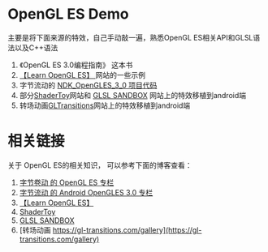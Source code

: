 # OpenGL ES Demo
主要是将下面来源的特效，自己手动敲一遍，熟悉OpenGL ES相关API和GLSL语法以及C++语法
1. 《OpenGL ES 3.0编程指南》 这本书
2. [【Learn OpenGL ES】 ](http://www.learnopengles.com/) 网站的一些示例 
3.  字节流动的  [NDK_OpenGLES_3_0 项目代码](https://github.com/githubhaohao/NDK_OpenGLES_3_0)  
4. 部分[ShaderToy](https://www.shadertoy.com/)网站和 [GLSL SANDBOX](https://glslsandbox.com/) 网站上的特效移植到android端
5. 转场动画[GLTransitions](https://gl-transitions.com/gallery)网站上的特效移植到android端

# 相关链接
关于 OpenGL ES的相关知识，
可以参考下面的博客查看：
1. [字节卷动 的 OpenGL ES 专栏](https://blog.csdn.net/ouyang_peng/category_11380480.html)
2. [字节流动 的 Android OpenGLES 3.0 专栏](https://blog.csdn.net/kennethdroid/category_9120765.html)
3. [【Learn OpenGL ES】 ](http://www.learnopengles.com/)
4. [ShaderToy](https://www.shadertoy.com/)
5. [GLSL SANDBOX](https://glslsandbox.com/) 
6. [转场动画 https://gl-transitions.com/gallery](https://gl-transitions.com/gallery)
